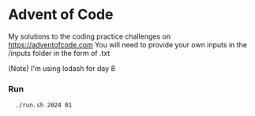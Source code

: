 # Advent of Code

My solutions to the coding practice challenges on https://adventofcode.com
You will need to provide your own inputs in the /inputs folder in the form of <day>.txt

(Note) I'm using lodash for day 8

### Run

```bash
  ./run.sh 2024 01
```
